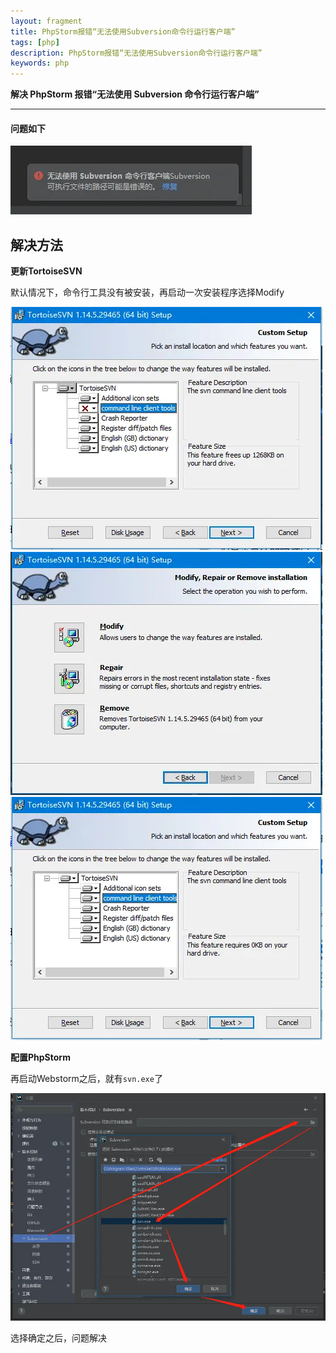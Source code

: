 ```yaml
---
layout: fragment
title: PhpStorm报错“无法使用Subversion命令行运行客户端”
tags: [php]
description: PhpStorm报错“无法使用Subversion命令行运行客户端”
keywords: php
---
```




**解决 PhpStorm 报错“无法使用 Subversion 命令行运行客户端”**

------



#### 问题如下

<img src="/images/fragments/php/phpstorm-subversion-error_step1.webp" />



## 解决方法

**更新TortoiseSVN**

默认情况下，命令行工具没有被安装，再启动一次安装程序选择Modify

<img src="/images/fragments/php/phpstorm-subversion-error_step2.webp" />

<img src="/images/fragments/php/phpstorm-subversion-error_step3.webp" />

<img src="/images/fragments/php/phpstorm-subversion-error_step4.webp" />



**配置PhpStorm**

再启动Webstorm之后，就有`svn.exe`了

<img src="/images/fragments/php/phpstorm-subversion-error_step5.webp" />

选择确定之后，问题解决

